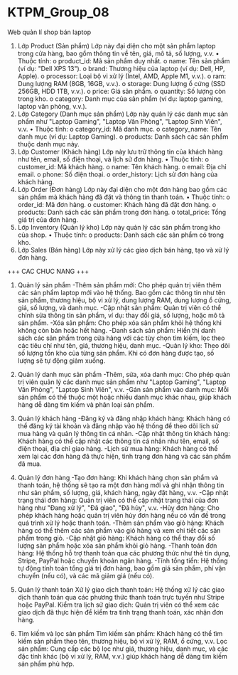 # KTPM_Group_08
Web quản lí shop bán laptop
1. Lớp Product (Sản phẩm)
Lớp này đại diện cho một sản phẩm laptop trong cửa hàng, bao gồm thông tin về tên, giá, mô tả, số lượng, v.v.
•	Thuộc tính:
o	product_id: Mã sản phẩm duy nhất.
o	name: Tên sản phẩm (ví dụ: "Dell XPS 13").
o	brand: Thương hiệu của laptop (ví dụ: Dell, HP, Apple).
o	processor: Loại bộ vi xử lý (Intel, AMD, Apple M1, v.v.).
o	ram: Dung lượng RAM (8GB, 16GB, v.v.).
o	storage: Dung lượng ổ cứng (SSD 256GB, HDD 1TB, v.v.).
o	price: Giá sản phẩm.
o	quantity: Số lượng còn trong kho.
o	category: Danh mục của sản phẩm (ví dụ: laptop gaming, laptop văn phòng, v.v.).
2. Lớp Category (Danh mục sản phẩm)
Lớp này quản lý các danh mục sản phẩm như "Laptop Gaming", "Laptop Văn Phòng", "Laptop Sinh Viên", v.v.
•	Thuộc tính:
o	category_id: Mã danh mục.
o	category_name: Tên danh mục (ví dụ: Laptop Gaming).
o	products: Danh sách các sản phẩm thuộc danh mục này.
3. Lớp Customer (Khách hàng)
Lớp này lưu trữ thông tin của khách hàng như tên, email, số điện thoại, và lịch sử đơn hàng.
•	Thuộc tính:
o	customer_id: Mã khách hàng.
o	name: Tên khách hàng.
o	email: Địa chỉ email.
o	phone: Số điện thoại.
o	order_history: Lịch sử đơn hàng của khách hàng.
4. Lớp Order (Đơn hàng)
Lớp này đại diện cho một đơn hàng bao gồm các sản phẩm mà khách hàng đã đặt và thông tin thanh toán.
•	Thuộc tính:
o	order_id: Mã đơn hàng.
o	customer: Khách hàng đã đặt đơn hàng.
o	products: Danh sách các sản phẩm trong đơn hàng.
o	total_price: Tổng giá trị của đơn hàng.
5. Lớp Inventory (Quản lý kho)
Lớp này quản lý các sản phẩm trong kho của shop.
•	Thuộc tính:
o	products: Danh sách các sản phẩm có trong kho.
6. Lớp Sales (Bán hàng)
Lớp này xử lý các giao dịch bán hàng, tạo và xử lý đơn hàng.

+++ CAC CHUC NANG +++
1. Quản lý sản phẩm
-Thêm sản phẩm mới: Cho phép quản trị viên thêm các sản phẩm laptop mới vào hệ thống. Bao gồm các thông tin như tên sản phẩm, thương hiệu, bộ vi xử lý, dung lượng RAM, dung lượng ổ cứng, giá, số lượng, và danh mục.
-Cập nhật sản phẩm: Quản trị viên có thể chỉnh sửa thông tin sản phẩm, ví dụ: thay đổi giá, số lượng, hoặc mô tả sản phẩm.
-Xóa sản phẩm: Cho phép xóa sản phẩm khỏi hệ thống khi không còn bán hoặc hết hàng.
-Danh sách sản phẩm: Hiển thị danh sách các sản phẩm trong cửa hàng với các tùy chọn tìm kiếm, lọc theo các tiêu chí như tên, giá, thương hiệu, danh mục.
-Quản lý kho: Theo dõi số lượng tồn kho của từng sản phẩm. Khi có đơn hàng được tạo, số lượng sẽ tự động giảm xuống.

2. Quản lý danh mục sản phẩm
-Thêm, sửa, xóa danh mục: Cho phép quản trị viên quản lý các danh mục sản phẩm như "Laptop Gaming", "Laptop Văn Phòng", "Laptop Sinh Viên", v.v.
-Gán sản phẩm vào danh mục: Mỗi sản phẩm có thể thuộc một hoặc nhiều danh mục khác nhau, giúp khách hàng dễ dàng tìm kiếm và phân loại sản phẩm.

3. Quản lý khách hàng
-Đăng ký và đăng nhập khách hàng: Khách hàng có thể đăng ký tài khoản và đăng nhập vào hệ thống để theo dõi lịch sử mua hàng và quản lý thông tin cá nhân.
-Cập nhật thông tin khách hàng: Khách hàng có thể cập nhật các thông tin cá nhân như tên, email, số điện thoại, địa chỉ giao hàng.
-Lịch sử mua hàng: Khách hàng có thể xem lại các đơn hàng đã thực hiện, tình trạng đơn hàng và các sản phẩm đã mua.

4. Quản lý đơn hàng
-Tạo đơn hàng: Khi khách hàng chọn sản phẩm và thanh toán, hệ thống sẽ tạo ra một đơn hàng mới và ghi nhận thông tin như sản phẩm, số lượng, giá, khách hàng, ngày đặt hàng, v.v.
-Cập nhật trạng thái đơn hàng: Quản trị viên có thể cập nhật trạng thái của đơn hàng như "Đang xử lý", "Đã giao", "Đã hủy", v.v.
-Hủy đơn hàng: Cho phép khách hàng hoặc quản trị viên hủy đơn hàng nếu có vấn đề trong quá trình xử lý hoặc thanh toán.
-Thêm sản phẩm vào giỏ hàng: Khách hàng có thể thêm các sản phẩm vào giỏ hàng và xem chi tiết các sản phẩm trong giỏ.
-Cập nhật giỏ hàng: Khách hàng có thể thay đổi số lượng sản phẩm hoặc xóa sản phẩm khỏi giỏ hàng.
-Thanh toán đơn hàng: Hệ thống hỗ trợ thanh toán qua các phương thức như thẻ tín dụng, Stripe, PayPal hoặc chuyển khoản ngân hàng.
-Tính tổng tiền: Hệ thống tự động tính toán tổng giá trị đơn hàng, bao gồm giá sản phẩm, phí vận chuyển (nếu có), và các mã giảm giá (nếu có).

6. Quản lý thanh toán
Xử lý giao dịch thanh toán: Hệ thống xử lý các giao dịch thanh toán qua các phương thức thanh toán trực tuyến như Stripe hoặc PayPal.
Kiểm tra lịch sử giao dịch: Quản trị viên có thể xem các giao dịch đã thực hiện để kiểm tra tình trạng thanh toán, xác nhận đơn hàng.

7. Tìm kiếm và lọc sản phẩm
Tìm kiếm sản phẩm: Khách hàng có thể tìm kiếm sản phẩm theo tên, thương hiệu, bộ vi xử lý, RAM, ổ cứng, v.v.
Lọc sản phẩm: Cung cấp các bộ lọc như giá, thương hiệu, danh mục, và các đặc tính khác (bộ vi xử lý, RAM, v.v.) giúp khách hàng dễ dàng tìm kiếm sản phẩm phù hợp.




